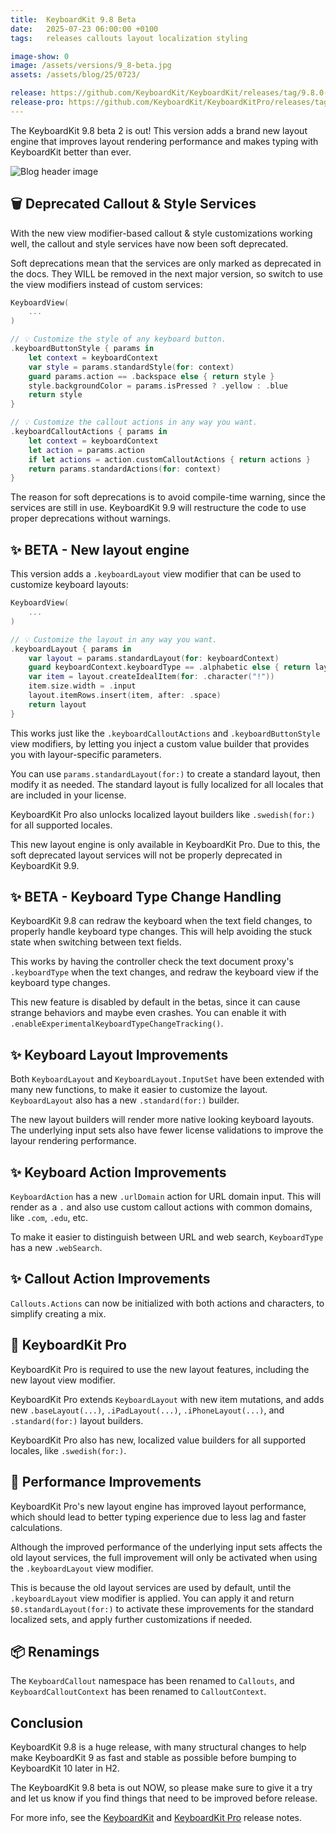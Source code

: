 ```yaml
---
title:  KeyboardKit 9.8 Beta
date:   2025-07-23 06:00:00 +0100
tags:   releases callouts layout localization styling

image-show: 0
image: /assets/versions/9_8-beta.jpg
assets: /assets/blog/25/0723/

release: https://github.com/KeyboardKit/KeyboardKit/releases/tag/9.8.0-beta.2
release-pro: https://github.com/KeyboardKit/KeyboardKitPro/releases/tag/9.8.0-beta.2
---
```


The KeyboardKit 9.8 beta 2 is out! This version adds a brand new layout engine that improves layout rendering performance and makes typing with KeyboardKit better than ever.

![Blog header image]({{page.image}})


## 🗑️ Deprecated Callout & Style Services

With the new view modifier-based callout & style customizations working well, the callout and style services have now been soft deprecated.

Soft deprecations mean that the services are only marked as deprecated in the docs. They WILL be removed in the next major version, so switch to use the view modifiers instead of custom services:

```swift
KeyboardView(
    ...
)

// 💡 Customize the style of any keyboard button.
.keyboardButtonStyle { params in
    let context = keyboardContext
    var style = params.standardStyle(for: context)
    guard params.action == .backspace else { return style }
    style.backgroundColor = params.isPressed ? .yellow : .blue
    return style
}

// 💡 Customize the callout actions in any way you want.
.keyboardCalloutActions { params in
    let context = keyboardContext
    let action = params.action
    if let actions = action.customCalloutActions { return actions }
    return params.standardActions(for: context)
}
```

The reason for soft deprecations is to avoid compile-time warning, since the services are still in use. KeyboardKit 9.9 will restructure the code to use proper deprecations without warnings.


## ✨ BETA - New layout engine

This version adds a `.keyboardLayout` view modifier that can be used to customize keyboard layouts:

```swift
KeyboardView(
    ...
)

// 💡 Customize the layout in any way you want.
.keyboardLayout { params in
    var layout = params.standardLayout(for: keyboardContext)
    guard keyboardContext.keyboardType == .alphabetic else { return layout }
    var item = layout.createIdealItem(for: .character("!"))
    item.size.width = .input
    layout.itemRows.insert(item, after: .space)
    return layout
}
```

This works just like the `.keyboardCalloutActions` and `.keyboardButtonStyle` view modifiers, by letting you inject a custom value builder that provides you with layour-specific parameters.

You can use `params.standardLayout(for:)` to create a standard layout, then modify it as needed. The standard layout is fully localized for all locales that are included in your license.

KeyboardKit Pro also unlocks localized layout builders like `.swedish(for:)` for all supported locales.

This new layout engine is only available in KeyboardKit Pro. Due to this, the soft deprecated layout services will not be properly deprecated in KeyboardKit 9.9.


## ✨ BETA - Keyboard Type Change Handling

KeyboardKit 9.8 can redraw the keyboard when the text field changes, to properly handle keyboard type changes. This will help avoiding the stuck state when switching between text fields.

This works by having the controller check the text document proxy's `.keyboardType` when the text changes, and redraw the keyboard view if the keyboard type changes.

This new feature is disabled by default in the betas, since it can cause strange behaviors and maybe even crashes. You can enable it with `.enableExperimentalKeyboardTypeChangeTracking()`.


## ✨ Keyboard Layout Improvements

Both `KeyboardLayout` and `KeyboardLayout.InputSet` have been extended with many new functions, to make it easier to customize the layout. `KeyboardLayout` also has a new `.standard(for:)` builder.

The new layout builders will render more native looking keyboard layouts. The underlying input sets also have fewer license validations to improve the layour rendering performance.


## ✨ Keyboard Action Improvements

`KeyboardAction` has a new `.urlDomain` action for URL domain input. This will render as a `.` and also use custom callout actions with common domains, like `.com`, `.edu`, etc.

To make it easier to distinguish between URL and web search, `KeyboardType` has a new `.webSearch`.


## ✨ Callout Action Improvements

`Callouts.Actions` can now be initialized with both actions and characters, to simplify creating a mix.


## 👑 KeyboardKit Pro

KeyboardKit Pro is required to use the new layout features, including the new layout view modifier. 

KeyboardKit Pro extends `KeyboardLayout` with new item mutations, and adds new `.baseLayout(...)`, `.iPadLayout(...)`, `.iPhoneLayout(...)`, and `.standard(for:)` layout builders.

KeyboardKit Pro also has new, localized value builders for all supported locales, like `.swedish(for:)`.


## 🔧 Performance Improvements

KeyboardKit Pro's new layout engine has improved layout performance, which should lead to better typing experience due to less lag and faster calculations.

Although the improved performance of the underlying input sets affects the old layout services, the full improvement will only be activated when using the `.keyboardLayout` view modifier.

This is because the old layout services are used by default, until the `.keyboardLayout` view modifier is applied. You can apply it and return `$0.standardLayout(for:)` to activate these improvements for the standard localized sets, and apply further customizations if needed.


## 📦 Renamings

The `KeyboardCallout` namespace has been renamed to `Callouts`, and `KeyboardCalloutContext` has been renamed to `CalloutContext`.


## Conclusion

KeyboardKit 9.8 is a huge release, with many structural changes to help make KeyboardKit 9 as fast and stable as possible before bumping to KeyboardKit 10 later in H2.

The KeyboardKit 9.8 beta is out NOW, so please make sure to give it a try and let us know if you find things that need to be improved before release.

For more info, see the [KeyboardKit]({{page.release}}) and [KeyboardKit Pro]({{page.release-pro}}) release notes. 
